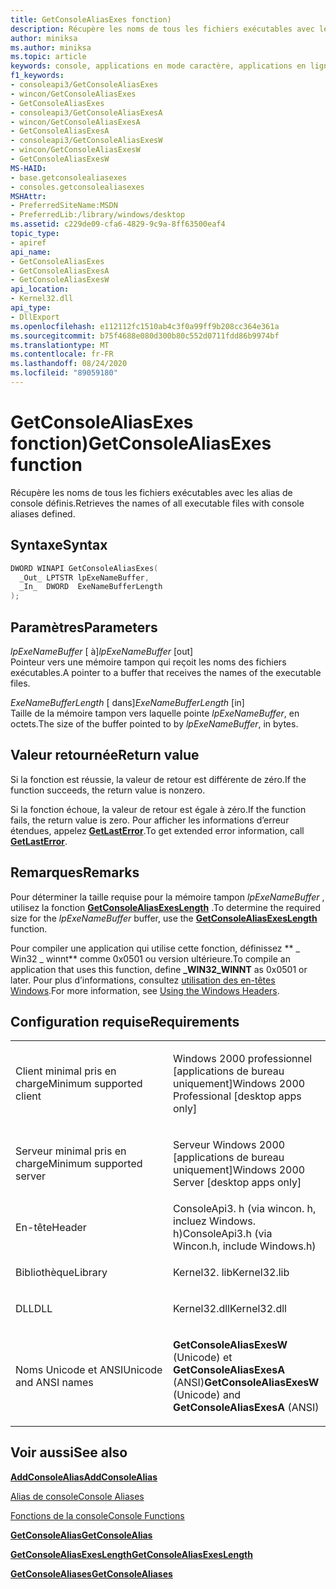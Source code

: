 ```yaml
---
title: GetConsoleAliasExes fonction)
description: Récupère les noms de tous les fichiers exécutables avec les alias de console définis.
author: miniksa
ms.author: miniksa
ms.topic: article
keywords: console, applications en mode caractère, applications en ligne de commande, applications Terminal Server, API de console
f1_keywords:
- consoleapi3/GetConsoleAliasExes
- wincon/GetConsoleAliasExes
- GetConsoleAliasExes
- consoleapi3/GetConsoleAliasExesA
- wincon/GetConsoleAliasExesA
- GetConsoleAliasExesA
- consoleapi3/GetConsoleAliasExesW
- wincon/GetConsoleAliasExesW
- GetConsoleAliasExesW
MS-HAID:
- base.getconsolealiasexes
- consoles.getconsolealiasexes
MSHAttr:
- PreferredSiteName:MSDN
- PreferredLib:/library/windows/desktop
ms.assetid: c229de09-cfa6-4829-9c9a-8ff63500eaf4
topic_type:
- apiref
api_name:
- GetConsoleAliasExes
- GetConsoleAliasExesA
- GetConsoleAliasExesW
api_location:
- Kernel32.dll
api_type:
- DllExport
ms.openlocfilehash: e112112fc1510ab4c3f0a99ff9b208cc364e361a
ms.sourcegitcommit: b75f4688e080d300b80c552d0711fdd86b9974bf
ms.translationtype: MT
ms.contentlocale: fr-FR
ms.lasthandoff: 08/24/2020
ms.locfileid: "89059180"
---
```

# <a name="getconsolealiasexes-function"></a><span data-ttu-id="4c2e5-104">GetConsoleAliasExes fonction)</span><span class="sxs-lookup"><span data-stu-id="4c2e5-104">GetConsoleAliasExes function</span></span>


<span data-ttu-id="4c2e5-105">Récupère les noms de tous les fichiers exécutables avec les alias de console définis.</span><span class="sxs-lookup"><span data-stu-id="4c2e5-105">Retrieves the names of all executable files with console aliases defined.</span></span>

<a name="syntax"></a><span data-ttu-id="4c2e5-106">Syntaxe</span><span class="sxs-lookup"><span data-stu-id="4c2e5-106">Syntax</span></span>
------

```C
DWORD WINAPI GetConsoleAliasExes(
  _Out_ LPTSTR lpExeNameBuffer,
  _In_  DWORD  ExeNameBufferLength
);
```

<a name="parameters"></a><span data-ttu-id="4c2e5-107">Paramètres</span><span class="sxs-lookup"><span data-stu-id="4c2e5-107">Parameters</span></span>
----------

<span data-ttu-id="4c2e5-108">*lpExeNameBuffer* \[ à\]</span><span class="sxs-lookup"><span data-stu-id="4c2e5-108">*lpExeNameBuffer* \[out\]</span></span>  
<span data-ttu-id="4c2e5-109">Pointeur vers une mémoire tampon qui reçoit les noms des fichiers exécutables.</span><span class="sxs-lookup"><span data-stu-id="4c2e5-109">A pointer to a buffer that receives the names of the executable files.</span></span>

<span data-ttu-id="4c2e5-110">*ExeNameBufferLength* \[ dans\]</span><span class="sxs-lookup"><span data-stu-id="4c2e5-110">*ExeNameBufferLength* \[in\]</span></span>  
<span data-ttu-id="4c2e5-111">Taille de la mémoire tampon vers laquelle pointe *lpExeNameBuffer*, en octets.</span><span class="sxs-lookup"><span data-stu-id="4c2e5-111">The size of the buffer pointed to by *lpExeNameBuffer*, in bytes.</span></span>

<a name="return-value"></a><span data-ttu-id="4c2e5-112">Valeur retournée</span><span class="sxs-lookup"><span data-stu-id="4c2e5-112">Return value</span></span>
------------

<span data-ttu-id="4c2e5-113">Si la fonction est réussie, la valeur de retour est différente de zéro.</span><span class="sxs-lookup"><span data-stu-id="4c2e5-113">If the function succeeds, the return value is nonzero.</span></span>

<span data-ttu-id="4c2e5-114">Si la fonction échoue, la valeur de retour est égale à zéro.</span><span class="sxs-lookup"><span data-stu-id="4c2e5-114">If the function fails, the return value is zero.</span></span> <span data-ttu-id="4c2e5-115">Pour afficher les informations d’erreur étendues, appelez [**GetLastError**](https://msdn.microsoft.com/library/windows/desktop/ms679360).</span><span class="sxs-lookup"><span data-stu-id="4c2e5-115">To get extended error information, call [**GetLastError**](https://msdn.microsoft.com/library/windows/desktop/ms679360).</span></span>

<a name="remarks"></a><span data-ttu-id="4c2e5-116">Remarques</span><span class="sxs-lookup"><span data-stu-id="4c2e5-116">Remarks</span></span>
-------

<span data-ttu-id="4c2e5-117">Pour déterminer la taille requise pour la mémoire tampon *lpExeNameBuffer* , utilisez la fonction [**GetConsoleAliasExesLength**](getconsolealiasexeslength.md) .</span><span class="sxs-lookup"><span data-stu-id="4c2e5-117">To determine the required size for the *lpExeNameBuffer* buffer, use the [**GetConsoleAliasExesLength**](getconsolealiasexeslength.md) function.</span></span>

<span data-ttu-id="4c2e5-118">Pour compiler une application qui utilise cette fonction, définissez \*\* \_ Win32 \_ winnt\*\* comme 0x0501 ou version ultérieure.</span><span class="sxs-lookup"><span data-stu-id="4c2e5-118">To compile an application that uses this function, define **\_WIN32\_WINNT** as 0x0501 or later.</span></span> <span data-ttu-id="4c2e5-119">Pour plus d’informations, consultez [utilisation des en-têtes Windows](https://msdn.microsoft.com/library/windows/desktop/aa383745).</span><span class="sxs-lookup"><span data-stu-id="4c2e5-119">For more information, see [Using the Windows Headers](https://msdn.microsoft.com/library/windows/desktop/aa383745).</span></span>

<a name="requirements"></a><span data-ttu-id="4c2e5-120">Configuration requise</span><span class="sxs-lookup"><span data-stu-id="4c2e5-120">Requirements</span></span>
------------

<table>
<colgroup>
<col width="50%" />
<col width="50%" />
</colgroup>
<tbody>
<tr class="odd">
<td><p><span data-ttu-id="4c2e5-121">Client minimal pris en charge</span><span class="sxs-lookup"><span data-stu-id="4c2e5-121">Minimum supported client</span></span></p></td>
<td><p><span data-ttu-id="4c2e5-122">Windows 2000 professionnel [applications de bureau uniquement]</span><span class="sxs-lookup"><span data-stu-id="4c2e5-122">Windows 2000 Professional [desktop apps only]</span></span></p></td>
</tr>
<tr class="even">
<td><p><span data-ttu-id="4c2e5-123">Serveur minimal pris en charge</span><span class="sxs-lookup"><span data-stu-id="4c2e5-123">Minimum supported server</span></span></p></td>
<td><p><span data-ttu-id="4c2e5-124">Serveur Windows 2000 [applications de bureau uniquement]</span><span class="sxs-lookup"><span data-stu-id="4c2e5-124">Windows 2000 Server [desktop apps only]</span></span></p></td>
</tr>
<tr class="odd">
<td><p><span data-ttu-id="4c2e5-125">En-tête</span><span class="sxs-lookup"><span data-stu-id="4c2e5-125">Header</span></span></p></td>
<td><span data-ttu-id="4c2e5-126">ConsoleApi3. h (via wincon. h, incluez Windows. h)</span><span class="sxs-lookup"><span data-stu-id="4c2e5-126">ConsoleApi3.h (via Wincon.h, include Windows.h)</span></span></td>
</tr>
<tr class="even">
<td><p><span data-ttu-id="4c2e5-127">Bibliothèque</span><span class="sxs-lookup"><span data-stu-id="4c2e5-127">Library</span></span></p></td>
<td><span data-ttu-id="4c2e5-128">Kernel32. lib</span><span class="sxs-lookup"><span data-stu-id="4c2e5-128">Kernel32.lib</span></span></td>
</tr>
<tr class="odd">
<td><p><span data-ttu-id="4c2e5-129">DLL</span><span class="sxs-lookup"><span data-stu-id="4c2e5-129">DLL</span></span></p></td>
<td><span data-ttu-id="4c2e5-130">Kernel32.dll</span><span class="sxs-lookup"><span data-stu-id="4c2e5-130">Kernel32.dll</span></span></td>
</tr>
<tr class="even">
<td><p><span data-ttu-id="4c2e5-131">Noms Unicode et ANSI</span><span class="sxs-lookup"><span data-stu-id="4c2e5-131">Unicode and ANSI names</span></span></p></td>
<td><p><span data-ttu-id="4c2e5-132"><strong>GetConsoleAliasExesW</strong> (Unicode) et <strong>GetConsoleAliasExesA</strong> (ANSI)</span><span class="sxs-lookup"><span data-stu-id="4c2e5-132"><strong>GetConsoleAliasExesW</strong> (Unicode) and <strong>GetConsoleAliasExesA</strong> (ANSI)</span></span></p></td>
</tr>
<tr class="odd">
</tr>
<tr class="even">
</tr>
<tr class="odd">
</tr>
<tr class="even">
</tr>
</tbody>
</table>

## <a name="span-idsee_alsospansee-also"></a><span data-ttu-id="4c2e5-133"><span id="see_also"></span>Voir aussi</span><span class="sxs-lookup"><span data-stu-id="4c2e5-133"><span id="see_also"></span>See also</span></span>


[<span data-ttu-id="4c2e5-134">**AddConsoleAlias**</span><span class="sxs-lookup"><span data-stu-id="4c2e5-134">**AddConsoleAlias**</span></span>](addconsolealias.md)

[<span data-ttu-id="4c2e5-135">Alias de console</span><span class="sxs-lookup"><span data-stu-id="4c2e5-135">Console Aliases</span></span>](console-aliases.md)

[<span data-ttu-id="4c2e5-136">Fonctions de la console</span><span class="sxs-lookup"><span data-stu-id="4c2e5-136">Console Functions</span></span>](console-functions.md)

[<span data-ttu-id="4c2e5-137">**GetConsoleAlias**</span><span class="sxs-lookup"><span data-stu-id="4c2e5-137">**GetConsoleAlias**</span></span>](getconsolealias.md)

[<span data-ttu-id="4c2e5-138">**GetConsoleAliasExesLength**</span><span class="sxs-lookup"><span data-stu-id="4c2e5-138">**GetConsoleAliasExesLength**</span></span>](getconsolealiasexeslength.md)

[<span data-ttu-id="4c2e5-139">**GetConsoleAliases**</span><span class="sxs-lookup"><span data-stu-id="4c2e5-139">**GetConsoleAliases**</span></span>](getconsolealiases.md)

 

 




